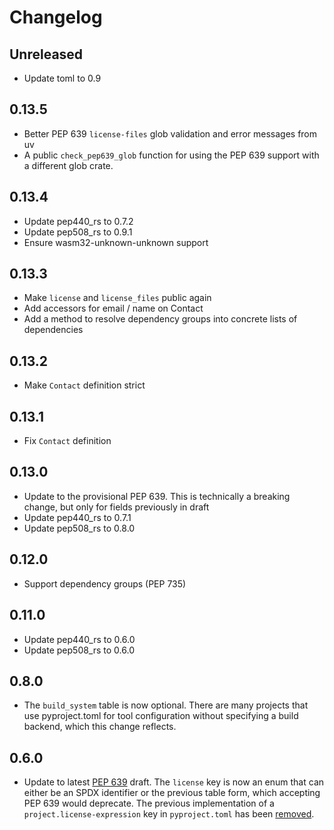 # Changelog

## Unreleased

* Update toml to 0.9

## 0.13.5

* Better PEP 639 `license-files` glob validation and error messages from uv
* A public `check_pep639_glob` function for using the PEP 639 support with a different glob crate.

## 0.13.4

* Update pep440_rs to 0.7.2
* Update pep508_rs to 0.9.1
* Ensure wasm32-unknown-unknown support

## 0.13.3

* Make `license` and `license_files` public again
* Add accessors for email / name on Contact
* Add a method to resolve dependency groups into concrete lists of dependencies

## 0.13.2

* Make `Contact` definition strict

## 0.13.1

* Fix `Contact` definition

## 0.13.0

* Update to the provisional PEP 639. This is technically a breaking change, but only for fields previously in draft
* Update pep440_rs to 0.7.1
* Update pep508_rs to 0.8.0

## 0.12.0

* Support dependency groups (PEP 735)

## 0.11.0

* Update pep440_rs to 0.6.0
* Update pep508_rs to 0.6.0

## 0.8.0

* The `build_system` table is now optional. There are many projects that use pyproject.toml for tool configuration
  without specifying a build backend, which this change reflects.

## 0.6.0

* Update to latest [PEP 639](https://peps.python.org/pep-0639) draft. The `license` key is now an enum that can either
  be an SPDX identifier or the previous table form, which accepting PEP 639 would deprecate. The previous implementation
  of a `project.license-expression` key in `pyproject.toml` has
  been [removed](https://peps.python.org/pep-0639/#define-a-new-top-level-license-expression-key).
